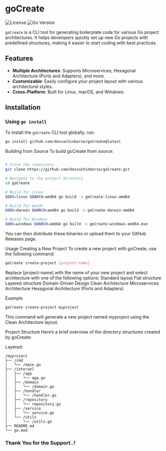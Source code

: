 # goCreate

![License](https://img.shields.io/github/license/devsachinborse/goCreate)
![Go Version](https://img.shields.io/badge/Go-%3E%3D1.20-blue)

`goCreate` is a CLI tool for generating boilerplate code for various Go project architectures. It helps developers quickly set up new Go projects with predefined structures, making it easier to start coding with best practices.

## Features

- **Multiple Architectures**: Supports Microservices, Hexagonal Architecture (Ports and Adapters), and more.
- **Customizable**: Easily configure your project layout with various architectural styles.
- **Cross-Platform**: Built for Linux, macOS, and Windows.

## Installation

### Using `go install`

To install the `goCreate` CLI tool globally, run:

```sh
go install github.com/devsachinborse/goCreate@latest
```


Building from Source
To build goCreate from source:

```sh

# Clone the repository
git clone https://github.com/devsachinborse/goCreate.git

# Navigate to the project directory
cd goCreate

# Build for Linux
GOOS=linux GOARCH=amd64 go build -o goCreate-linux-amd64

# Build for macOS
GOOS=darwin GOARCH=amd64 go build -o goCreate-darwin-amd64

# Build for Windows
GOOS=windows GOARCH=amd64 go build -o goCreate-windows-amd64.exe
```
You can then distribute these binaries or upload them to your GitHub Releases page.

Usage
Creating a New Project
To create a new project with goCreate, use the following command:

```sh
goCreate create-project [project-name]
```
Replace [project-name] with the name of your new project and select architecture with one of the following options:
Standard layout
Flat structure
Layered structure
Domain-Driven Design
Clean Architecture
Microservices Architecture
Hexagonal Architecture (Ports and Adapters)

Example
```sh
goCreate create-project myproject 
```
This command will generate a new project named myproject using the Clean Architecture layout.

Project Structure
Here’s a brief overview of the directory structures created by goCreate:

Layered:
```
/myproject 
├── /cmd
│   └── /main.go
├── /interanl
│   ├── /app
│   │   └── app.go
│   ├── /domain
│   │   └── /domain.go
│   ├── /handler
│   │   └── /handler.go
│   ├── /repository
│   │   └── repository.go
│   ├── /service
│   │   └── service.go
│   └── /utils
│       └── /utils.go
├── README.md
└── go.mod
```
### Thank You for the Support..!


